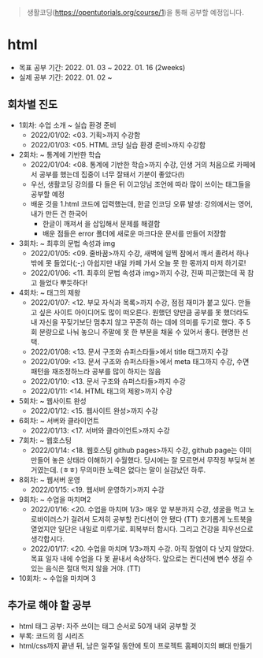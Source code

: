 > 생활코딩(https://opentutorials.org/course/1)을 통해 공부할 예정입니다.

# html

- 목표 공부 기간: 2022. 01. 03 ~ 2022. 01. 16 (2weeks)
- 실제 공부 기간: 2022. 01. 02 ~ 

## 회차별 진도
- 1회차: 수업 소개 ~ 실습 환경 준비
    - 2022/01/02: <03. 기획>까지 수강함
    - 2022/01/03: <05. HTML 코딩 실습 환경 준비>까지 수강함
- 2회차: ~ 통계에 기반한 학습
    - 2022/01/04: <08. 통계에 기반한 학습>까지 수강, 인생 거의 처음으로 카페에서 공부를 했는데 집중이 너무 잘돼서 기분이 좋았다(!)
    - 우선, 생활코딩 강의를 다 들은 뒤 이고잉님 조언에 따라 많이 쓰이는 태그들을 공부할 예정
    - 배운 것을 1.html 코드에 입력했는데, 한글 인코딩 오류 발생: 강의에서는 영어, 내가 만든 건 한국어
        - 한글이 깨져서 <meta charset="utf-8">을 삽입해서 문제를 해결함
        - 배운 점들은 error 폴더에 새로운 마크다운 문서를 만들어 저장함
- 3회차: ~ 최후의 문법 속성과 img
    - 2022/01/05: <09. 줄바꿈>까지 수강, 새벽에 일찍 잠에서 깨서 졸려서 하나 밖에 못 들었다(;-;) 아쉽지만 내일 카페 가서 오늘 못 한 몫까지 마저 하기로!
    - 2022/01/06: <11. 최후의 문법 속성과 img>까지 수강, 진짜 피곤했는데 꾹 참고 들었다 뿌듯하다!
- 4회차: ~ 태그의 제왕
    - 2022/01/07: <12. 부모 자식과 목록>까지 수강, 점점 재미가 붙고 있다. 만들고 싶은 사이트 아이디어도 많이 떠오른다. 원했던 양만큼 공부를 못 했더라도 내 자신을 꾸짖기보단 멈추지 않고 꾸준히 하는 데에 의미를 두기로 했다. 주 5회 분량으로 나눠 놓으니 주말에 못 한 부분을 채울 수 있어서 좋다. 현명한 선택.
    - 2022/01/08: <13. 문서 구조와 슈퍼스타들>에서 title 태그까지 수강
    - 2022/01/09: <13. 문서 구조와 슈퍼스타들>에서 meta 태그까지 수강, 수면 패턴을 재조정하느라 공부를 많이 하지는 않음
    - 2022/01/10: <13. 문서 구조와 슈퍼스타들>까지 수강
    - 2022/01/11: <14. HTML 태그의 제왕>까지 수강
- 5회차: ~ 웹사이트 완성
    - 2022/01/12: <15. 웹사이트 완성>까지 수강
- 6회차: ~ 서버와 클라이언트
    - 2022/01/13: <17. 서버와 클라이언트>까지 수강
- 7회차: ~ 웹호스팅
    - 2022/01/14: <18. 웹호스팅 github pages>까지 수강, github page는 이미 만들어 놓은 상태라 이해하기 수월했다. 당시에는 잘 모르면서 무작정 부딪쳐 본 거였는데. (ㅎㅎ) 무의미한 노력은 없다는 말이 실감났던 하루.
- 8회차: ~ 웹서버 운영
    - 2022/01/15: <19. 웹서버 운영하기>까지 수강
- 9회차: ~ 수업을 마치며2
    - 2022/01/16: <20. 수업을 마치며 1/3> 매우 앞 부분까지 수강, 생굴을 먹고 노로바이러스가 걸려서 도저히 공부할 컨디션이 안 됐다 (TT) 호기롭게 노트북을 열었지만 일단은 내일로 미루기로. 회복부터 합시다. 그리고 건강을 최우선으로 생각합시다.
    - 2022/01/17: <20. 수업을 마치며 1/3>까지 수강. 아직 장염이 다 낫지 않았다. 목표 일자 내에 수업을 다 못 끝내서 속상하다. 앞으로는 컨디션에 변수 생길 수 있는 음식은 절대 먹지 않을 거야. (TT)
- 10회차: ~ 수업을 마치며 3

## 추가로 해야 할 공부
- html 태그 공부: 자주 쓰이는 태그 순서로 50개 내외 공부할 것
- 부록: 코드의 힘 시리즈
- html/css까지 끝낸 뒤, 남은 일주일 동안에 토이 프로젝트 홈페이지의 뼈대 만들기